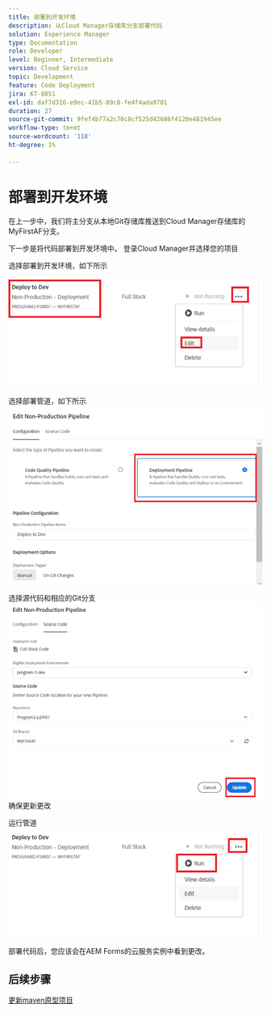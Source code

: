 ```yaml
---
title: 部署到开发环境
description: 从Cloud Manager存储库分支部署代码
solution: Experience Manager
type: Documentation
role: Developer
level: Beginner, Intermediate
version: Cloud Service
topic: Development
feature: Code Deployment
jira: KT-8851
exl-id: daf7d316-e9ec-41b5-89c8-fe4f4ada9701
duration: 27
source-git-commit: 9fef4b77a2c70c8cf525d42686f4120e481945ee
workflow-type: tm+mt
source-wordcount: '118'
ht-degree: 1%

---
```


# 部署到开发环境

在上一步中，我们将主分支从本地Git存储库推送到Cloud Manager存储库的MyFirstAF分支。

下一步是将代码部署到开发环境中。
登录Cloud Manager并选择您的项目

选择部署到开发环境，如下所示


![第一步](assets/deploy-first-step1.png)


选择部署管道，如下所示
![第一步](assets/deploy1.png)

选择源代码和相应的Git分支
![第一步](assets/deploy2.png)
确保更新更改

运行管道
![运行管道](assets/run-pipeline.png)

部署代码后，您应该会在AEM Forms的云服务实例中看到更改。

## 后续步骤

[更新maven原型项目](./updating-project-archetype.md)
